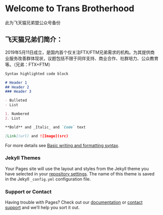 # Welcome to Trans Brotherhood

此为飞天猫兄弟盟公众号备份

## 飞天猫兄弟们简介：

2019年5月11日成立，是国内首个仅关注FTX/FTM兄弟需求的机构。为其提供商业服务改善群体现状，议题包括不限于同伴支持、商业合作、社群培力、公众教育等。（兄弟：FTX+FTM）

```markdown
Syntax highlighted code block

# Header 1
## Header 2
### Header 3

- Bulleted
- List

1. Numbered
2. List

**Bold** and _Italic_ and `Code` text

[Link](url) and ![Image](src)
```

For more details see [Basic writing and formatting syntax](https://docs.github.com/en/github/writing-on-github/getting-started-with-writing-and-formatting-on-github/basic-writing-and-formatting-syntax).

### Jekyll Themes

Your Pages site will use the layout and styles from the Jekyll theme you have selected in your [repository settings](https://github.com/FTMMaoGe/TransBrotherhood.io-/settings/pages). The name of this theme is saved in the Jekyll `_config.yml` configuration file.

### Support or Contact

Having trouble with Pages? Check out our [documentation](https://docs.github.com/categories/github-pages-basics/) or [contact support](https://support.github.com/contact) and we’ll help you sort it out.
